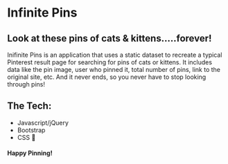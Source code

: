 # Infinite Pins


## Look at these pins of cats & kittens.....forever! 

Inifinite Pins is an application that uses a static dataset to recreate a typical Pinterest result page for searching for pins of cats or kittens. It includes data like the pin image, user who pinned it, total number of pins, link to the original site, etc. And it never ends, so you never have to stop looking through pins! 


## The Tech:

* Javascript/jQuery
* Bootstrap
* CSS 💅
 

#### Happy Pinning! 